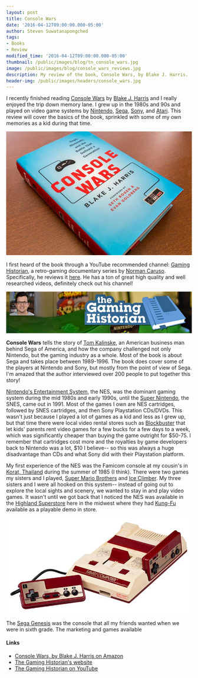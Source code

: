 ```yaml
---
layout: post
title: Console Wars
date: '2016-04-12T09:00:00.000-05:00'
author: Steven Suwatanapongched
tags:
- Books
- Review
modified_time: '2016-04-12T09:00:00.000-05:00'
thumbnail: /public/images/blog/tn_console_wars.jpg
image: /public/images/blog/console_wars_reviews.jpg
description: My review of the book, Console Wars, by Blake J. Harris.
header-img: /public/images/headers/console_wars.jpg
---
```


I recently finished reading [Console Wars](http://amzn.to/1RWN3PZ) by [Blake J. Harris](http://www.blakejharris.com/) and I really enjoyed the trip down memory lane. I grew up in the 1980s and 90s and played on video game systems by [Nintendo](http://www.nintendo.com/), [Sega](http://www.sega.com/), [Sony](http://www.sony.com/), and [Atari](https://www.atari.com/). This review will cover the basics of the book, sprinkled with some of my own memories as a kid during that time.

![Console Wars by Blake J. Harris](/public/images/blog/console_wars.jpg)

I first heard of the book through a YouTube recommended channel: [Gaming Historian](https://www.youtube.com/gaminghistorian), a retro-gaming documentary series by [Norman Caruso](http://www.imdb.com/name/nm4752197/). Specifically, he reviews it [here](https://www.youtube.com/watch?v=n5XAHjBnVTg). He has a ton of great high quality and well researched videos, definitely check out his channel!

![Gaming Historian](/public/images/blog/gaming_historian.jpg)

**Console Wars** tells the story of [Tom Kalinske](https://en.wikipedia.org/wiki/Tom_Kalinske), an American business man behind Sega of America, and how the company challenged not only Nintendo, but the gaming industry as a whole. Most of the book is about Sega and takes place between 1989-1996. The book does cover some of the players at Nintendo and Sony, but mostly from the point of view of Sega. I'm amazed that the author interviewed over 200 people to put together this story!

[Nintendo's Entertainment System](https://en.wikipedia.org/wiki/Nintendo_Entertainment_System), the NES, was the dominant gaming system during the mid 1980s and early 1990s, until the [Super Nintendo](https://en.wikipedia.org/wiki/Super_Nintendo_Entertainment_System), the SNES, came out in 1991. Most of the games I own are NES cartridges, followed by SNES cartridges, and then Sony Playstation CDs/DVDs. This wasn't just because I played a lot of games as a kid and less as I grew up, but that time there were local video rental stores such as [Blockbuster](https://en.wikipedia.org/wiki/Blockbuster_LLC) that let kids' parents rent video games for a few bucks for a few days to a week, which was significantly cheaper than buying the game outright for $50-75. I remember that cartridges cost more and the royalties by game developers back to Nintendo was a lot, $10 I believe-- so this was always a huge disadvantage than CDs and what Sony did with their Playstation platform.

My first experience of the NES was the Famicom console at my cousin's in [Korat, Thailand](https://en.wikipedia.org/wiki/Nakhon_Ratchasima) during the summer of 1985 (I think). There were two games my sisters and I played, [Super Mario Brothers](https://en.wikipedia.org/wiki/Super_Mario_Bros.) and [Ice Climber](https://en.wikipedia.org/wiki/Ice_Climber). My three sisters and I were all hooked on this system-- instead of going out to explore the local sights and scenery, we wanted to stay in and play video games. It wasn't until we got back that I noticed the NES was available in the [Highland Superstore](https://en.wikipedia.org/wiki/Highland_Superstores) here in the midwest where they had [Kung-Fu](https://en.wikipedia.org/wiki/Kung-Fu_Master) available as a playable demo in store.

![Famicon console set](/public/images/blog/famicom-console.jpg)

The [Sega Genesis](https://en.wikipedia.org/wiki/Sega_Genesis) was the console that all my friends wanted when we were in sixth grade. The marketing and games available

#### Links

* [Console Wars, by Blake J. Harris on Amazon](http://amzn.to/1RWN3PZ)
* [The Gaming Historian's website](http://thegaminghistorian.com/)
* [The Gaming Historian on YouTube](https://www.youtube.com/gaminghistorian)
